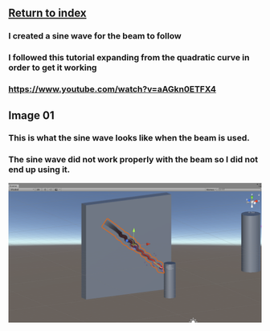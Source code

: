 ## <a href="index">Return to index</a>

### I created a sine wave for the beam to follow
### I followed this tutorial expanding from the quadratic curve in order to get it working
### <a href="https://www.youtube.com/watch?v=aAGkn0ETFX4">https://www.youtube.com/watch?v=aAGkn0ETFX4</a>


## Image 01

### This is what the sine wave looks like when the beam is used.
### The sine wave did not work properly with the beam so I did not end up using it.
<img src="images/sine01.png" alt="">


